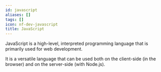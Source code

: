 ```yaml
---
id: javascript
aliases: []
tags: []
icon: nf-dev-javascript
title: JavaScript
---
```

JavaScript is a high-level, interpreted programming language that is primarily used for web development.

It is a versatile language that can be used both on the client-side (in the browser) and on the server-side (with Node.js).

